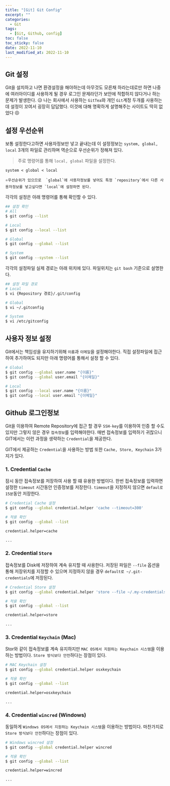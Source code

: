 ```yaml
---
title: "[Git] Git Config"
excerpt: ""
categories:
  - Git
tags:
  - [Git, Github, config]
toc: false
toc_sticky: false
date: 2022-11-10
last_modified_at: 2022-11-10
---
```


## Git 설정
Git을 설치하고 나면 환경설정을 해야하는데 아무것도 모른채 하라는데로만 하면 나중에 여러아이디를 사용하게 될 경우 로그인 문제라던가 보안에 적합하지 않다거나 하는 문제가 발생한다. 😥 나는 회사에서 사용하는 `GitTea`와 개인 `Git`계정 두개를 사용하는데 설정이 꼬여서 굉장히 답답했다. 이것에 대해 명확하게 설명해주는 사이트도 딱히 없었다 😣

## 설정 우선순위
보통 설정한다고하면 사용자정보만 넣고 끝내는데 이 설정정보는 `system, global, local` 3개의 파일로 관리하며 역순으로 우선순위가 정해져 있다.
> 주로 명령어를 통해 `local, global` 파일을 설정한다.

```
system < global < local

⭐우선순위가 있으므로  `global`에 사용자정보를 넣어도 특정 `repository`에서 다른 사용자정보를 넣고싶다면 `local`에 설정하면 된다.
```

각각의 설정은 아래 명령어를 통해 확인할 수 있다.
``` sh
## 설정 확인
# All
$ git config --list

# Local
$ git config --local --list

# Global
$ git config --global --list

# System
$ git config --system --list
```

각각의 설정파일 실제 경로는 아래 위치에 있다. 파일위치는 `git bash` 기준으로 설명한다.
``` sh
## 설정 파일 경로
# Local
$ vi {Repository 경로}/.git/config

# Global
$ vi ~/.gitconfig

# System
$ vi /etc/gitconfig
```

## 사용자 정보 설정
Git에서는 책임성을 유지하기위해 `이름`과 `이메일`을 설정해야한다. 직접 설정파일에 접근하여 추가하여도 되지만 아래 명령어를 통해서 설정 할 수 있다.

``` sh
# Global
$ git config --global user.name "{이름}"
$ git config --global user.email "{이메일}"

# Local
$ git config --local user.name "{이름}"
$ git config --local user.email "{이메일}"
```

## Github 로그인정보
Git을 이용하여 Remote Repository에 접근 할 경우 `SSH-key`를 이용하여 인증 할 수도 있지만 그렇지 않은 경우 `접속정보`를 입력해야한다. 매번 접속정보를 입력하기 귀찮으니 GIT에서는 이런 과정을 생략하는 `Credential`을 제공한다.  

GIT에서 제공하는 `Credential`을 사용하는 방법 또한 `Cache, Store, Keychain` 3가지가 있다.

### 1. Credential `Cache`
잠시 동안 접속정보를 저장하여 사용 할 떄 유용한 방법이다. 한번 접속정보를 입력하면 설정한 `timeout` 시간동안 인증정보를 저장한다. `timeout`을 지정하지 않으면 `defaul로 15분`동안 저장한다.

``` sh
# Credential Cache 설정
$ git config --global credential.helper 'cache --timeout=300'

# 적용 확인
$ git config --global --list

credential.helper=cache

...

```

### 2. Credential `Store`
접속정보를 Disk에 저장하여 계속 유지할 때 사용한다. 저장된 파일은 `--file` 옵션을 통해 저장위치를 지정할 수 있으며 지정하지 않을 경우 `default로 ~/.git-credentials`에 저장된다.

``` sh
# Credential Store 설정
$ git config --global credential.helper 'store --file ~/.my-credentials'

# 적용 확인
$ git config --global --list

credential.helper=store

...
```

### 3. Credential `Keychain` (Mac)
Stor와 같이 접속정보를 계속 유지하지만 `MAC OS에서 지원하는 Keychain 시스템`을 이용하는 방법이다. `Store 방식보다 안전`하다는 장점이 있다.

``` sh
# MAC Keychain 설정
$ git config --global credential.helper osxkeychain

# 적용 확인
$ git config --global --list

credential.helper=osxkeychain

...

```

### 4. Credential `wincred` (Windows)
동일하게 `Windows OS에서 지원하는 Keychain 시스템`을 이용하는 방법이다. 마찬가지로 `Store 방식보다 안전`하다는 장점이 있다.

``` sh
# Windows wincred 설정
$ git config --global credential.helper wincred

# 적용 확인
$ git config --global --list

credential.helper=wincred

...

```